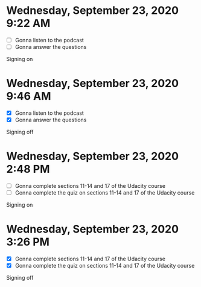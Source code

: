 # Wednesday, September 23, 2020 9:22 AM
- [ ] Gonna listen to the podcast
- [ ] Gonna answer the questions

Signing on

# Wednesday, September 23, 2020 9:46 AM
- [x] Gonna listen to the podcast
- [x] Gonna answer the questions

Signing off

# Wednesday, September 23, 2020 2:48 PM
- [ ] Gonna complete sections 11-14 and 17 of the Udacity course
- [ ] Gonna complete the quiz on sections 11-14 and 17 of the Udacity course

Signing on

# Wednesday, September 23, 2020 3:26 PM
- [x] Gonna complete sections 11-14 and 17 of the Udacity course
- [x] Gonna complete the quiz on sections 11-14 and 17 of the Udacity course

Signing off